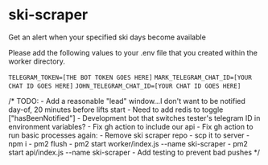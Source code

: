# ski-scraper
Get an alert when your specified ski days become available

Please add the following values to your .env file that you created within the worker directory.  

`TELEGRAM_TOKEN=[THE BOT TOKEN GOES HERE]`
`MARK_TELEGRAM_CHAT_ID=[YOUR CHAT ID GOES HERE]`
`JOHN_TELEGRAM_CHAT_ID=[YOUR CHAT ID GOES HERE]`


/* TODO: 
    - Add a reasonable "lead" window...I don't want to be notified day-of, 20 minutes before lifts start
    - Need to add redis to toggle ["hasBeenNotified"]
    - Development bot that switches tester's telegram ID in environment variables?
    - Fix gh action to include our api
    - Fix gh action to run basic processes again: 
        - Remove ski scraper repo
        - scp it to server
        - npm i
        - pm2 flush
        - pm2 start worker/index.js --name ski-scraper
        - pm2 start api/index.js --name ski-scraper
    - Add testing to prevent bad pushes
*/